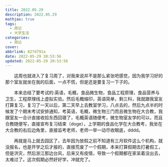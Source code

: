 ```yaml
---
title: 2022.05.29
description: 2022.05.29
mathjax: true
tags:
  - 周记
  - 大学生活
categories:
  - 周记
cover: 
abbrlink: 827d791a
date: 2022-05-29 20:53:56
updated: 2022-05-29 20:53:56
---
```


&emsp;&emsp;这周也就进入了复习周了，对我来说并不是那么紧张吧感觉，因为我学习好的那个室友就坐在我的后面，一点不慌，但是还是要复习一下子的。

&emsp;&emsp;本来总结了要考试的:英语，毛概，食品微生物，食品工程原理，食品营养与卫生，工程原理线上虚拟实验。然后毛概缩印，英语简单，剩三科，我就跟我室友打算复习，复习了一天以后，第二天早上去教室学习，八点去的，然后九点半的时候发了个期末考试安排通知，考英语，毛概，微生物三门而且微生物在大合教，我跟室友一合计直接收拾东西回寝了，毛概英语随便考，微生物室友学的可以，而且合教随便写，直接宣布复习结束（doge），上学期的食品化学在大合教考，我坐在大合教的右后边角里，直接监考老师，老师一举一动尽收眼底，dddd。

&emsp;&emsp;再就是马上就去园区了，去年因为放假之前不知道有三月软件这么个机构，就没报名，也是开学之后才报的，直接荒废了一个假期，本来打算假期去打暑假工，但是洪灾，然后浙江那边台风，后来又有疫情，导致一个假期都在家呆着没出去，太难过了。这次假期必然好好学，冲就完了。
